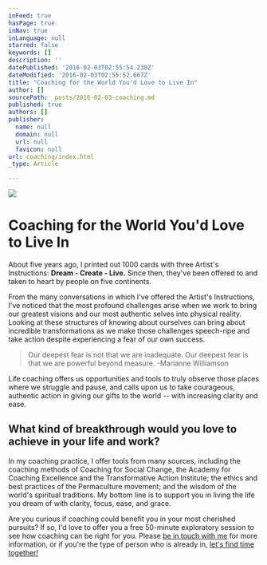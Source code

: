 ```yaml
---
inFeed: true
hasPage: true
inNav: true
inLanguage: null
starred: false
keywords: []
description: ''
datePublished: '2016-02-03T02:55:54.230Z'
dateModified: '2016-02-03T02:55:52.667Z'
title: "Coaching for the World You'd Love to Live In"
author: []
sourcePath: _posts/2016-02-03-coaching.md
published: true
authors: []
publisher:
  name: null
  domain: null
  url: null
  favicon: null
url: coaching/index.html
_type: Article

---
```

![](https://the-grid-user-content.s3-us-west-2.amazonaws.com/9ce40c7e-d343-4d00-9ab7-a2ab91b8cd0b.jpg)

# Coaching for the World You'd Love to Live In

About five years ago, I printed out 1000 cards with three Artist's Instructions: **Dream - Create - Live.** Since then, they've been offered to and taken to heart by people on five continents.

From the many conversations in which I've offered the Artist's Instructions, I've noticed that the most profound challenges arise when we work to bring our greatest visions and our most authentic selves into physical reality. Looking at these structures of knowing about ourselves can bring about incredible transformations as we make those challenges speech-ripe and take action despite experiencing a fear of our own success.

> Our deepest fear is not that we are inadequate. Our deepest fear is that we are powerful beyond measure. -Marianne Williamson 

Life coaching offers us opportunities and tools to truly observe those places where we struggle and pause, and calls upon us to take courageous, authentic action in giving our gifts to the world -- with increasing clarity and ease.

## What kind of breakthrough would you love to achieve in your life and work?

In my coaching practice, I offer tools from many sources, including the coaching methods of Coaching for Social Change, the Academy for Coaching Excellence and the Transformative Action Institute; the ethics and best practices of the Permaculture movement; and the wisdom of the world's spiritual traditions. My bottom line is to support you in living the life you dream of with clarity, focus, ease, and grace.

Are you curious if coaching could benefit you in your most cherished pursuits? If so, I'd love to offer you a free 50-minute exploratory session to see how coaching can be right for you. Please [be in touch with me][0] for more information, or if you're the type of person who is already in, [let's find time together!][1]

[0]: mailto:1dream2create@gmail.com
[1]: https://1dream2create.wordpress.com/2015/03/13/schedule/
